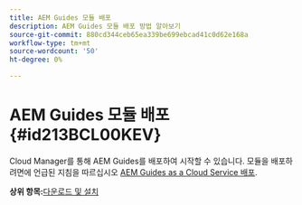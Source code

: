 ```yaml
---
title: AEM Guides 모듈 배포
description: AEM Guides 모듈 배포 방법 알아보기
source-git-commit: 880cd344ceb65ea339be699ebcad41c0d62e168a
workflow-type: tm+mt
source-wordcount: '50'
ht-degree: 0%

---
```


# AEM Guides 모듈 배포 {#id213BCL00KEV}

Cloud Manager를 통해 AEM Guides를 배포하여 시작할 수 있습니다. 모듈을 배포하려면에 언급된 지침을 따르십시오 [AEM Guides as a Cloud Service 배포](https://experienceleague.adobe.com/docs/experience-manager-xml-documentation-learn/tutorials/release-info/release-notes/cloud-release-notes/deploy-xml-on-aemaacs.html).

**상위 항목:**[&#x200B;다운로드 및 설치](download-install.md)
